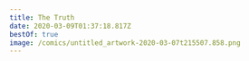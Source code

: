 ```yaml
---
title: The Truth
date: 2020-03-09T01:37:18.817Z
bestOf: true
image: /comics/untitled_artwork-2020-03-07t215507.858.png
---
```


